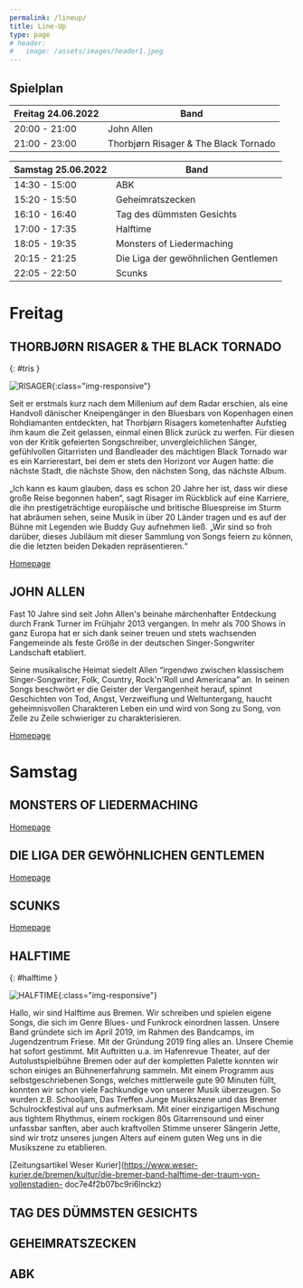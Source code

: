 ```yaml
---
permalink: /lineup/
title: Line-Up
type: page
# header:
#   image: /assets/images/header1.jpeg
---
```


## Spielplan

| Freitag 24.06.2022 | Band |
|-------|--------|
| 20:00 - 21:00 | John Allen |
| 21:00 - 23:00 | Thorbjørn Risager & The Black Tornado |

| Samstag 25.06.2022 | Band |
|-------|--------|
| 14:30 - 15:00 | ABK |
| 15:20 - 15:50 | Geheimratszecken |
| 16:10 - 16:40 | Tag des dümmsten Gesichts |
| 17:00 - 17:35 | Halftime |
| 18:05 - 19:35 | Monsters of Liedermaching |
| 20:15 - 21:25 | Die Liga der gewöhnlichen Gentlemen |
| 22:05 - 22:50 | Scunks |


<!--
Hier zum Download als [Spielplan]( {{ '/assets/downloads/Spielplan_2018.pdf' | relative_url }} )
-->

<!-- | 20:00 - 23:00 | [STRAIGHT](#straight) | -->

<!-- | 14:30 - 15:15 | [LUCAS RIEGER](#lucasrieger) |
| 15:35 - 16:05 | [SCUNKS](#scunks) |
| 16:25 - 16:55 | [SPIT PINK](#spitpink) |
| 17:15 - 18:05 | [BLACK PALMS](#blackpalms) |
| 18:35 - 19:40 | [UWE AGAINST THE MACHINE](#uwe) |
| 20:20 - 21:50 | [KAPELLE PETRA](#kapelle) |
| 22:30 - 23:30 | [BAD NENNDORF BOYS](#bnboys) | -->

# Freitag

## THORBJØRN RISAGER & THE BLACK TORNADO
{: #tris }

![RISAGER]( {{'/assets/images/2022/TRBand2.jpg'|relative_url}} ){:class="img-responsive"}

Seit er erstmals kurz nach dem Millenium auf dem Radar erschien, als eine Handvoll dänischer Kneipengänger in den Bluesbars von Kopenhagen einen Rohdiamanten entdeckten, hat Thorbjørn Risagers kometenhafter Aufstieg ihm kaum die Zeit gelassen, einmal einen Blick zurück zu werfen. Für diesen von der Kritik gefeierten Songschreiber, unvergleichlichen Sänger, gefühlvollen Gitarristen und Bandleader des mächtigen Black Tornado war es ein Karrierestart, bei dem er stets den Horizont vor Augen hatte: die nächste Stadt, die nächste Show, den nächsten Song, das nächste Album.


„Ich kann es kaum glauben, dass es schon 20 Jahre her ist, dass wir diese große Reise begonnen haben“, sagt Risager im Rückblick auf eine Karriere, die ihn prestigeträchtige europäische und britische Bluespreise im Sturm hat abräumen sehen, seine Musik in über 20 Länder tragen und es auf der Bühne mit Legenden wie Buddy Guy aufnehmen ließ. „Wir sind so froh darüber, dieses Jubiläum mit dieser Sammlung von Songs feiern zu können, die die letzten beiden Dekaden repräsentieren.“

[Homepage](https://risager.info/)

## JOHN ALLEN

Fast 10 Jahre sind seit John Allen's beinahe märchenhafter Entdeckung durch Frank Turner im Frühjahr 2013 vergangen. In mehr als 700 Shows in ganz Europa hat er sich dank seiner treuen und stets wachsenden Fangemeinde als feste Größe in der deutschen Singer-Songwriter Landschaft etabliert.

​Seine musikalische Heimat siedelt Allen “irgendwo zwischen klassischem Singer-Songwriter, Folk, Country, Rock'n'Roll und Americana” an. In seinen Songs beschwört er die Geister der Vergangenheit herauf, spinnt Geschichten von Tod, Angst, Verzweiflung und Weltuntergang, haucht geheimnisvollen Charakteren Leben ein und wird von Song zu Song, von Zeile zu Zeile schwieriger zu charakterisieren.​​

[Homepage](https://www.john-allen.de/)


# Samstag

## MONSTERS OF LIEDERMACHING

[Homepage](https://www.monstersofliedermaching.de/)

## DIE LIGA DER GEWÖHNLICHEN GENTLEMEN

[Homepage](http://diegentlemen.de/)

## SCUNKS

[Homepage](https://scunks.bandcamp.com/)

## HALFTIME
{: #halftime }

![HALFTIME]( {{'/assets/images/2022/halftime.jpeg'|relative_url}} ){:class="img-responsive"}

Hallo, wir sind Halftime aus Bremen. Wir schreiben und spielen eigene Songs, die
sich im Genre Blues- und Funkrock einordnen lassen. Unsere Band gründete sich
im April 2019, im Rahmen des Bandcamps, im Jugendzentrum Friese.
Mit der Gründung 2019 fing alles an. Unsere Chemie hat sofort gestimmt. Mit
Auftritten u.a. im Hafenrevue Theater, auf der Autolustspielbühne Bremen oder
auf der kompletten Palette konnten wir schon einiges an Bühnenerfahrung
sammeln. Mit einem Programm aus selbstgeschriebenen Songs, welches
mittlerweile gute 90 Minuten füllt, konnten wir schon viele Fachkundige von
unserer Musik überzeugen. So wurden z.B. Schooljam, Das Treffen Junge
Musikszene und das Bremer Schulrockfestival auf uns aufmerksam. Mit einer
einzigartigen Mischung aus tightem Rhythmus, einem rockigen 80s
Gitarrensound und einer unfassbar sanften, aber auch kraftvollen Stimme
unserer Sängerin Jette, sind wir trotz unseres jungen Alters auf einem guten Weg
uns in die Musikszene zu etablieren.

[Zeitungsartikel Weser Kurier](https://www.weser-kurier.de/bremen/kultur/die-bremer-band-halftime-der-traum-von-vollenstadien-
doc7e4f2b07bc9ri6lnckz)

## TAG DES DÜMMSTEN GESICHTS

<!-- [Homepage](https://scunks.bandcamp.com/) -->


## GEHEIMRATSZECKEN

<!-- [Homepage](https://scunks.bandcamp.com/) -->

## ABK

<!-- [Homepage](https://scunks.bandcamp.com/) -->
